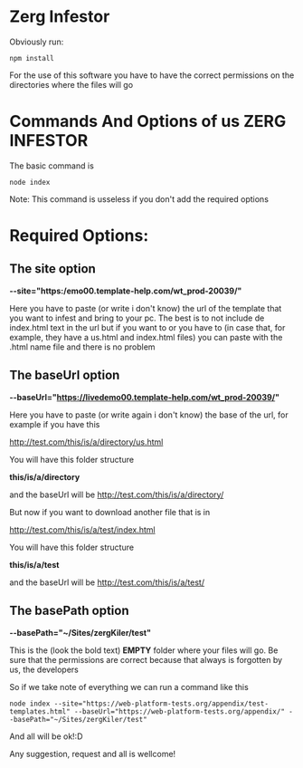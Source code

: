# Zerg Infestor
Obviously run:
```
npm install
```

For the 
use of this software you have to have the correct permissions on the directories where the files will go

# Commands And Options of us ZERG INFESTOR

The basic command is
````
node index 
````

Note: This command is usseless if you don't add the required options

# Required Options:
## The site option
**--site="https:/emo00.template-help.com/wt_prod-20039/"**

Here you have to paste (or write i don't know) the url of the template that you want to infest and bring to your pc. The best is to not include de index.html text in the url but if you want to or you have to (in case that, for example, they have a us.html and index.html files) you can paste with the .html name file and there is no problem

## The baseUrl option
**--baseUrl="https://livedemo00.template-help.com/wt_prod-20039/"**

Here you have to paste (or write again i don't know) the base of the url, for example if you have this

http://test.com/this/is/a/directory/us.html

You will have this folder structure

**this/is/a/directory**

and the baseUrl will be http://test.com/this/is/a/directory/

But now if you want to download another file that is in 

http://test.com/this/is/a/test/index.html

You will have this folder structure

**this/is/a/test**

and the baseUrl will be http://test.com/this/is/a/test/

## The basePath option
**--basePath="~/Sites/zergKiler/test"**

This is the (look the bold text) **EMPTY** folder where your files will go. Be sure that the permissions are correct because that always is forgotten by us, the developers

So if we take note of everything we can run a command like this

````
node index --site="https://web-platform-tests.org/appendix/test-templates.html" --baseUrl="https://web-platform-tests.org/appendix/" --basePath="~/Sites/zergKiler/test"
````

And all will be ok!:D

Any suggestion, request and all is wellcome!
